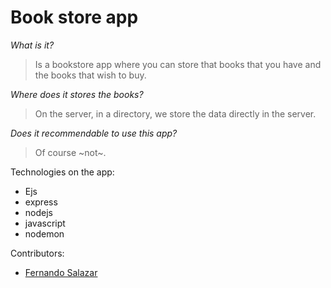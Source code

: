 # Book store app

*What is it?*

> Is a bookstore app where you can store that books that you have and
> the books that wish to buy.

*Where does it stores the books?*

>On the server, in a directory, we store the data directly in the server.

*Does it recommendable to use this app?*

> Of course ~not~.


Technologies on the app:
  - Ejs
  - express
  - nodejs
  - javascript
  - nodemon


Contributors:
- [Fernando Salazar](https://github.com/fernandwtf) 